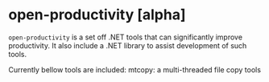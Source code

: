 # open-productivity [alpha]

`open-productivity` is a set off .NET tools that can significantly improve productivity.
It also include a .NET library to assist development of such tools.

Currently bellow tools are included:
mtcopy: a multi-threaded file copy tools